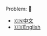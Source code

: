 Problem: :link: 
- [:cn:中文](https://leetcode-cn.com/problems/4sum)
- [:us:English](https://leetcode.com/problems/4sum)